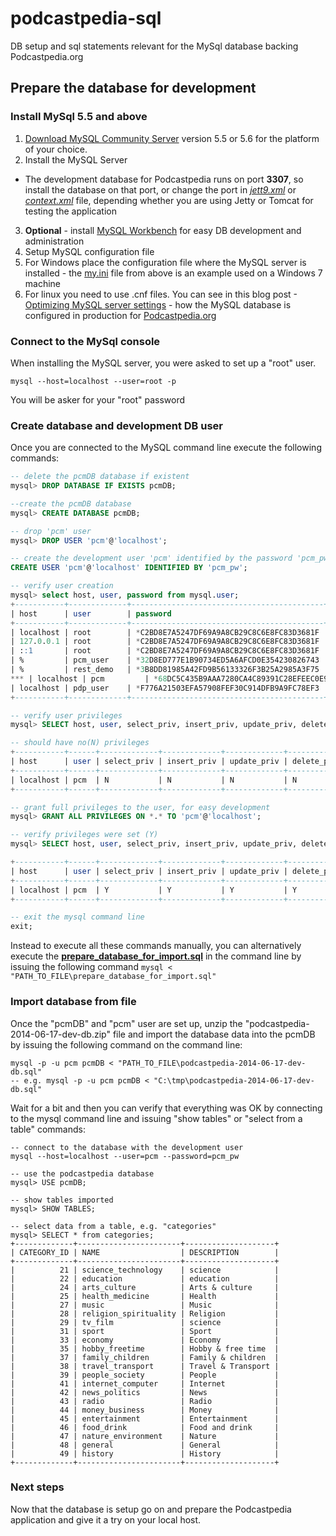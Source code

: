 podcastpedia-sql
================

DB setup and sql statements relevant for the MySql database backing Podcastpedia.org

## Prepare the database for development

### Install MySql 5.5 and above
1. [Download MySQL Community Server](http://dev.mysql.com/downloads/mysql/) version 5.5 or 5.6 for the platform of your choice. 
2. Install the MySQL Server 
  * The development database for Podcastpedia runs on port **3307**, so install the database on that port, or change the port in [_jett9.xml_](https://github.com/podcastpedia/podcastpedia-web/blob/master/src/main/resources/config/jetty9.xml) or [_context.xml_](https://github.com/podcastpedia/podcastpedia-web/blob/master/src/main/webapp/META-INF/context.xml) file, depending whether you are using Jetty or Tomcat for testing the application 
3. __Optional__ - install [MySQL Workbench](http://www.mysql.com/products/workbench/) for easy DB development and administration
4. Setup MySQL configuration file
  1. For Windows place the configuration file where the MySQL server is installed - the [my.ini](http://some_link) file from above is an example used on a Windows 7 machine 
  2. For linux you need to use .cnf files. You can see in this blog post -[Optimizing MySQL server settings](http://www.codingpedia.org/ama/optimizing-mysql-server-settings/) - how the MySQL database is configured in production for [Podcastpedia.org](http://www.podcastpedia.org)

### Connect to the MySql console
When installing the MySQL server, you were asked to set up a "root" user.
```
mysql --host=localhost --user=root -p
```
You will be asker for your "root" password

### Create database and development DB user
Once you are connected to the MySQL command line execute the following commands:
```sql
-- delete the pcmDB database if existent
mysql> DROP DATABASE IF EXISTS pcmDB;

--create the pcmDB database
mysql> CREATE DATABASE pcmDB; 

-- drop 'pcm' user
mysql> DROP USER 'pcm'@'localhost';

-- create the development user 'pcm' identified by the password 'pcm_pw'
CREATE USER 'pcm'@'localhost' IDENTIFIED BY 'pcm_pw';

-- verify user creation
mysql> select host, user, password from mysql.user;
+-----------+-------------+-------------------------------------------+
| host      | user        | password                                  |
+-----------+-------------+-------------------------------------------+
| localhost | root        | *C2BD8E7A5247DF69A9A8CB29C8C6E8FC83D3681F |
| 127.0.0.1 | root        | *C2BD8E7A5247DF69A9A8CB29C8C6E8FC83D3681F |
| ::1       | root        | *C2BD8E7A5247DF69A9A8CB29C8C6E8FC83D3681F |
| %         | pcm_user    | *32D8ED777E1B90734ED5A6AFCD0E354230826743 |
| %         | rest_demo   | *3B8DD81985A42FD9B56133326F3B25A2985A3F75 |
*** | localhost | pcm         | *68DC5C435B9AAA7280CA4C89391C28EFEEC0E946 |***
| localhost | pdp_user    | *F776A21503EFA57908FEF30C914DFB9A9FC78EF3 |
+-----------+-------------+-------------------------------------------+

-- verify user privileges
mysql> SELECT host, user, select_priv, insert_priv, update_priv, delete_priv, create_priv, alter_priv, password FROM mysql.user WHERE user='pcm';

-- should have no(N) privileges
+-----------+------+-------------+-------------+-------------+-------------+-------------+------------+-
| host      | user | select_priv | insert_priv | update_priv | delete_priv | create_priv | alter_priv |
+-----------+------+-------------+-------------+-------------+-------------+-------------+------------+-
| localhost | pcm  | N           | N           | N           | N           | N           | N          |
+-----------+------+-------------+-------------+-------------+-------------+-------------+------------+-

-- grant full privileges to the user, for easy development
mysql> GRANT ALL PRIVILEGES ON *.* TO 'pcm'@'localhost';

-- verify privileges were set (Y)
mysql> SELECT host, user, select_priv, insert_priv, update_priv, delete_priv, create_priv, alter_priv, password FROM mysql.user WHERE user='pcm';

+-----------+------+-------------+-------------+-------------+-------------+-------------+------------+
| host      | user | select_priv | insert_priv | update_priv | delete_priv | create_priv | alter_priv |
+-----------+------+-------------+-------------+-------------+-------------+-------------+------------+
| localhost | pcm  | Y           | Y           | Y           | Y           | Y           | Y          |
+-----------+------+-------------+-------------+-------------+-------------+-------------+------------+

-- exit the mysql command line
exit;
```

Instead to execute all these commands manually, you can alternatively execute the [__prepare_database_for_import.sql__](https://github.com/podcastpedia/podcastpedia-sql/blob/master/_prepare_database_for_development/prepare_database_for_import.sql) in the command line by issuing the following command
`mysql < "PATH_TO_FILE\prepare_database_for_import.sql"`

### Import database from file
Once the "pcmDB" and "pcm" user are set up, unzip the "podcastpedia-2014-06-17-dev-db.zip" file and import the database data into the pcmDB by issuing the following command on the command line:
```
mysql -p -u pcm pcmDB < "PATH_TO_FILE\podcastpedia-2014-06-17-dev-db.sql"
-- e.g. mysql -p -u pcm pcmDB < "C:\tmp\podcastpedia-2014-06-17-dev-db.sql"
```
Wait for a bit and then you can verify that everything was OK by connecting to the mysql command line and issuing "show tables" or "select from a table" commands:
```
-- connect to the database with the development user
mysql --host=localhost --user=pcm --password=pcm_pw

-- use the podcastpedia database
mysql> USE pcmDB;

-- show tables imported
mysql> SHOW TABLES; 

-- select data from a table, e.g. "categories"
mysql> SELECT * from categories;
+-------------+-----------------------+--------------------+
| CATEGORY_ID | NAME                  | DESCRIPTION        |
+-------------+-----------------------+--------------------+
|          21 | science_technology    | science            |
|          22 | education             | education          |
|          24 | arts_culture          | Arts & culture     |
|          25 | health_medicine       | Health             |
|          27 | music                 | Music              |
|          28 | religion_spirituality | Religion           |
|          29 | tv_film               | science            |
|          31 | sport                 | Sport              |
|          33 | economy               | Economy            |
|          35 | hobby_freetime        | Hobby & free time  |
|          37 | family_children       | Family & children  |
|          38 | travel_transport      | Travel & Transport |
|          39 | people_society        | People             |
|          41 | internet_computer     | Internet           |
|          42 | news_politics         | News               |
|          43 | radio                 | Radio              |
|          44 | money_business        | Money              |
|          45 | entertainment         | Entertainment      |
|          46 | food_drink            | Food and drink     |
|          47 | nature_environment    | Nature             |
|          48 | general               | General            |
|          49 | history               | History            |
+-------------+-----------------------+--------------------+
```

### Next steps
Now that the database is setup go on and prepare the Podcastpedia application and give it a try on your local host. 


